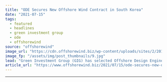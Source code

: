 ```yaml
---
title: "ODE Secures New Offshore Wind Contract in South Korea"
date: "2021-07-15"
tags: 
  - featured
  - headlines
  - green investment group
  - ode
  - offshorewind
source: "offshorewind"
image_url: "https://cdn.offshorewind.biz/wp-content/uploads/sites/2/2019/06/10133106/GIG-Launches-1.4GW-Offshore-Wind-Project-in-South-Korea.jpg"
image_fp: "/assets/img/post_thumbnails/9.jpg"
lead: "Green Investment Group (GIG) has selected Offshore Design Engineering (ODE) as an Owner’s Engineer"
article_url: "https://www.offshorewind.biz/2021/07/15/ode-secures-new-offshore-wind-contract-in-south-korea/"
---
```


---
